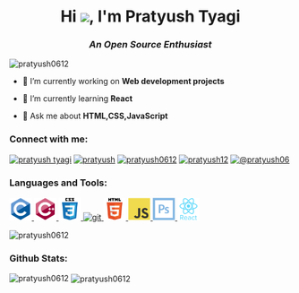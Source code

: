 <h1 align="center">Hi <img src="https://raw.githubusercontent.com/MartinHeinz/MartinHeinz/master/wave.gif" width="35px">, I'm Pratyush Tyagi</h1>
<h3 align="center"><i>An Open Source Enthusiast</i></h3>

<p align="left"> <img src="https://komarev.com/ghpvc/?username=pratyush0612&label=Profile%20views&color=0e75b6&style=flat" alt="pratyush0612" /> </p>

- 🔭 I’m currently working on **Web development projects**

- 🌱 I’m currently learning **React**

- 💬 Ask me about **HTML,CSS,JavaScript**

<h3 align="left">Connect with me:</h3>
<p align="left">
<a href="https://linkedin.com/in/pratyush tyagi" target="blank"><img align="center" src="https://raw.githubusercontent.com/rahuldkjain/github-profile-readme-generator/master/src/images/icons/Social/linked-in-alt.svg" alt="pratyush tyagi" height="30" width="40" /></a>
<a href="https://medium.com/pratyush" target="blank"><img align="center" src="https://raw.githubusercontent.com/rahuldkjain/github-profile-readme-generator/master/src/images/icons/Social/medium.svg" alt="pratyush" height="30" width="40" /></a>
<a href="https://www.codechef.com/users/pratyush0612" target="blank"><img align="center" src="https://cdn.jsdelivr.net/npm/simple-icons@3.1.0/icons/codechef.svg" alt="pratyush0612" height="30" width="40" /></a>
<a href="https://www.hackerrank.com/pratyush12" target="blank"><img align="center" src="https://raw.githubusercontent.com/rahuldkjain/github-profile-readme-generator/master/src/images/icons/Social/hackerrank.svg" alt="pratyush12" height="30" width="40" /></a>
<a href="https://www.hackerearth.com/@pratyush06" target="blank"><img align="center" src="https://raw.githubusercontent.com/rahuldkjain/github-profile-readme-generator/master/src/images/icons/Social/hackerearth.svg" alt="@pratyush06" height="30" width="40" /></a>
</p>

<h3 align="left">Languages and Tools:</h3>
<p align="left"> <a href="https://www.cprogramming.com/" target="_blank" rel="noreferrer"> <img src="https://raw.githubusercontent.com/devicons/devicon/master/icons/c/c-original.svg" alt="c" width="40" height="40"/> </a> <a href="https://www.w3schools.com/cpp/" target="_blank" rel="noreferrer"> <img src="https://raw.githubusercontent.com/devicons/devicon/master/icons/cplusplus/cplusplus-original.svg" alt="cplusplus" width="40" height="40"/> </a> <a href="https://www.w3schools.com/css/" target="_blank" rel="noreferrer"> <img src="https://raw.githubusercontent.com/devicons/devicon/master/icons/css3/css3-original-wordmark.svg" alt="css3" width="40" height="40"/> </a> <a href="https://git-scm.com/" target="_blank" rel="noreferrer"> <img src="https://www.vectorlogo.zone/logos/git-scm/git-scm-icon.svg" alt="git" width="40" height="40"/> </a> <a href="https://www.w3.org/html/" target="_blank" rel="noreferrer"> <img src="https://raw.githubusercontent.com/devicons/devicon/master/icons/html5/html5-original-wordmark.svg" alt="html5" width="40" height="40"/> </a> <a href="https://developer.mozilla.org/en-US/docs/Web/JavaScript" target="_blank" rel="noreferrer"> <img src="https://raw.githubusercontent.com/devicons/devicon/master/icons/javascript/javascript-original.svg" alt="javascript" width="40" height="40"/> </a> <a href="https://www.photoshop.com/en" target="_blank" rel="noreferrer"> <img src="https://raw.githubusercontent.com/devicons/devicon/master/icons/photoshop/photoshop-line.svg" alt="photoshop" width="40" height="40"/> </a> <a href="https://reactjs.org/" target="_blank" rel="noreferrer"> <img src="https://raw.githubusercontent.com/devicons/devicon/master/icons/react/react-original-wordmark.svg" alt="react" width="40" height="40"/> </a> </p>


<p><img align="center" src="https://github-readme-streak-stats.herokuapp.com/?user=pratyush0612&theme=black-ice&hide_border=true&stroke=0000&background=0D1117" alt="pratyush0612" /></p>

  <h3 align="left">Github Stats:</h3> 

<p><img align="left" src="https://github-readme-stats.vercel.app/api/top-langs?username=pratyush0612&show_icons=true&locale=en&theme=react&hide_border=true&bg_color=0D1117" alt="pratyush0612" /></p>


<p>&nbsp;<img align="center" src="https://github-readme-stats.vercel.app/api?username=pratyush0612&show_icons=true&layout=compact&theme=react&hide_border=true&bg_color=0D1117" alt="pratyush0612" /></p>

